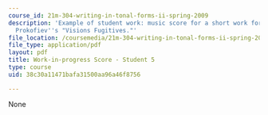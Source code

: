 ```yaml
---
course_id: 21m-304-writing-in-tonal-forms-ii-spring-2009
description: 'Example of student work: music score for a short work for piano imitating
  Prokofiev''s "Visions Fugitives."'
file_location: /coursemedia/21m-304-writing-in-tonal-forms-ii-spring-2009/38c30a11471bafa31500aa96a46f8756_MIT21M_304s09_sw05.pdf
file_type: application/pdf
layout: pdf
title: Work-in-progress Score - Student 5
type: course
uid: 38c30a11471bafa31500aa96a46f8756

---
```

None